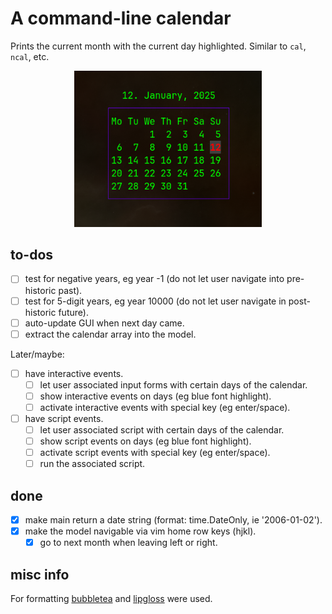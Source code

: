
# A command-line calendar

Prints the current month with the current day highlighted.
Similar to `cal`, `ncal`, etc.

<p align="center">
  <img src="./resources/example.png" width="300"/>
</p>

## to-dos

 - [ ] test for negative years, eg year -1 (do not let user navigate into pre-historic past).
 - [ ] test for 5-digit years, eg year 10000 (do not let user navigate in post-historic future).
 - [ ] auto-update GUI when next day came.
 - [ ] extract the calendar array into the model.

Later/maybe:

 - [ ] have interactive events.
   - [ ] let user associated input forms with certain days of the calendar.
   - [ ] show interactive events on days (eg blue font highlight).
   - [ ] activate interactive events with special key (eg enter/space).
 - [ ] have script events.
   - [ ] let user associated script with certain days of the calendar.
   - [ ] show script events on days (eg blue font highlight).
   - [ ] activate script events with special key (eg enter/space).
   - [ ] run the associated script.

## done

 - [X] make main return a date string (format: time.DateOnly, ie '2006-01-02').
 - [X] make the model navigable via vim home row keys (hjkl).
   - [X] go to next month when leaving left or right.

## misc info

For formatting [bubbletea](https://github.com/charmbracelet/bubbletea) and [lipgloss](https://github.com/charmbracelet/lipgloss) were used.
